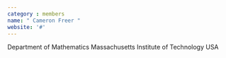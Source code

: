 ```yaml
---
category : members
name: " Cameron Freer " 
website: '#'
---
```

Department of Mathematics
Massachusetts Institute of Technology
USA

